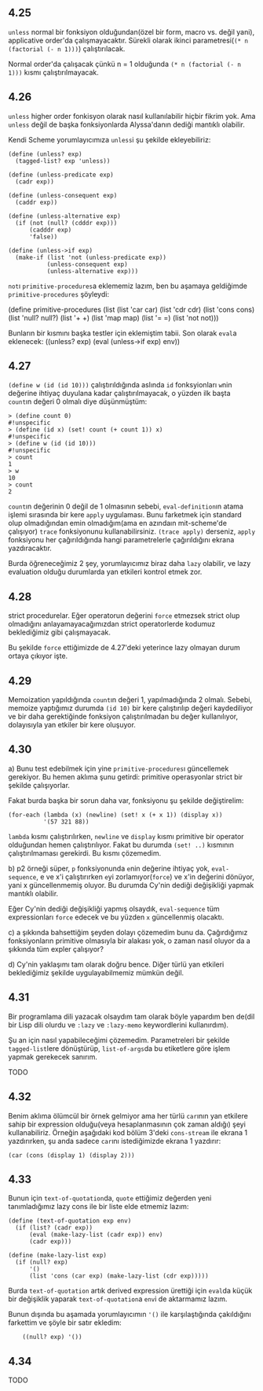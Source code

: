 ## 4.25

`unless` normal bir fonksiyon olduğundan(özel bir form, macro vs. değil yani), applicative order'da çalışmayacaktır. Sürekli olarak ikinci parametresi(`(* n (factorial (- n 1)))`) çalıştırılacak. 

Normal order'da çalışacak çünkü n = 1 olduğunda `(* n (factorial (- n 1)))` kısmı çalıştırılmayacak.

## 4.26

`unless` higher order fonkisyon olarak nasıl kullanılabilir hiçbir fikrim yok. Ama `unless` değil de başka fonksiyonlarda Alyssa'danın dediği mantıklı olabilir.

Kendi Scheme yorumlayıcımıza `unless`i şu şekilde ekleyebiliriz:

    (define (unless? exp)
      (tagged-list? exp 'unless))

    (define (unless-predicate exp)
      (cadr exp))

    (define (unless-consequent exp)
      (caddr exp))

    (define (unless-alternative exp)
      (if (not (null? (cdddr exp)))
          (cadddr exp)
          'false))

    (define (unless->if exp)
      (make-if (list 'not (unless-predicate exp))
               (unless-consequent exp)
               (unless-alternative exp)))

`not`ı `primitive-procedures`a eklememiz lazım, ben bu aşamaya geldiğimde `primitive-procedures` şöyleydi:

(define primitive-procedures
  (list (list 'car car)
        (list 'cdr cdr)
        (list 'cons cons)
        (list 'null? null?)
        (list '+ +)
        (list 'map map)
        (list '= =)
        (list 'not not)))

Bunların bir kısmını başka testler için eklemiştim tabii. Son olarak `eval`a eklenecek:
    ((unless? exp) (eval (unless->if exp) env))

## 4.27

`(define w (id (id 10)))` çalıştırıldığında aslında `id` fonksyionları `w`nin değerine ihtiyaç duyulana kadar çalıştırılmayacak, o yüzden ilk başta `count`ın değeri 0 olmalı diye düşünmüştüm:

    > (define count 0)
    #!unspecific
    > (define (id x) (set! count (+ count 1)) x)
    #!unspecific
    > (define w (id (id 10)))
    #!unspecific
    > count
    1
    > w
    10
    > count
    2

`count`ın değerinin 0 değil de 1 olmasının sebebi, `eval-definition`ın atama işlemi sırasında bir kere `apply` uygulaması. Bunu farketmek için standard olup olmadığından emin olmadığım(ama en azındaın mit-scheme'de çalışıyor) `trace` fonksiyonunu kullanabilirsiniz. `(trace apply)` derseniz, `apply` fonksiyonu her çağırıldığında hangi parametrelerle çağırıldığını ekrana yazdıracaktır.

Burda öğreneceğimiz 2 şey, yorumlayıcımız biraz daha `lazy` olabilir, ve lazy evaluation olduğu durumlarda yan etkileri kontrol etmek zor.

## 4.28

strict procedurelar. Eğer operatorun değerini `force` etmezsek strict olup olmadığını anlayamayacağımızdan strict operatorlerde kodumuz beklediğimiz gibi çalışmayacak.

Bu şekilde `force` ettiğimizde de 4.27'deki yeterince lazy olmayan durum ortaya çıkıyor işte.

## 4.29

Memoization yapıldığında `count`ın değeri 1, yapılmadığında 2 olmalı. Sebebi, memoize yaptığımız durumda `(id 10)` bir kere çalıştırılıp değeri kaydediliyor ve bir daha gerektiğinde fonksiyon çalıştırılmadan bu değer kullanılıyor, dolayısıyla yan etkiler bir kere oluşuyor.

## 4.30

a) Bunu test edebilmek için yine `primitive-procedures`ı güncellemek gerekiyor. Bu hemen aklıma şunu getirdi: primitive operasyonlar strict bir şekilde çalışıyorlar.

Fakat burda başka bir sorun daha var, fonksiyonu şu şekilde değiştirelim:

    (for-each (lambda (x) (newline) (set! x (+ x 1)) (display x))
              '(57 321 88))

`lambda` kısmı çalıştırılırken, `newline` ve `display` kısmı primitive bir operator olduğundan hemen çalıştırılıyor. Fakat bu durumda `(set! ..)` kısmının çalıştırılmaması gerekirdi. Bu kısmı çözemedim.

b) p2 örneği süper, `p` fonksiyonunda `e`nin değerine ihtiyaç yok, `eval-sequence`, e ve x'i çalıştırırken `e`yi zorlamıyor(`force`) ve x'in değerini dönüyor, yani x güncellenmemiş oluyor. Bu durumda Cy'nin dediği değişikliği yapmak mantıklı olabilir.

Eğer Cy'nin dediği değişikliği yapmış olsaydık, `eval-sequence` tüm expressionları `force` edecek ve bu yüzden `x` güncellenmiş olacaktı.

c) a şıkkında bahsettiğim şeyden dolayı çözemedim bunu da. Çağırdığımız fonksiyonların primitive olmasıyla bir alakası yok, o zaman nasıl oluyor da a şıkkında tüm expler çalışıyor?

d) Cy'nin yaklaşımı tam olarak doğru bence. Diğer türlü yan etkileri beklediğimiz şekilde uygulayabilmemiz mümkün değil.


## 4.31

Bir programlama dili yazacak olsaydım tam olarak böyle yapardım ben de(dil bir Lisp dili olurdu ve `:lazy` ve `:lazy-memo` keywordlerini kullanırdım).

Şu an için nasıl yapabileceğimi çözemedim. Parametreleri bir şekilde `tagged-list`lere dönüştürüp, `list-of-args`da bu etiketlere göre işlem yapmak gerekecek sanırım.

TODO

## 4.32

Benim aklıma ölümcül bir örnek gelmiyor ama her türlü `car`ının yan etkilere sahip bir expression olduğu(veya hesaplanmasının çok zaman aldığı) şeyi kullanabiliriz. Örneğin aşağıdaki kod bölüm 3'deki `cons-stream` ile ekrana 1 yazdırırken, şu anda sadece `car`ını istediğimizde ekrana 1 yazdırır:

    (car (cons (display 1) (display 2)))

## 4.33

Bunun için `text-of-quotation`da, `quote` ettiğimiz değerden yeni tanımladığımız lazy cons ile bir liste elde etmemiz lazım:

    (define (text-of-quotation exp env)
      (if (list? (cadr exp))
          (eval (make-lazy-list (cadr exp)) env)
          (cadr exp)))

    (define (make-lazy-list exp)
      (if (null? exp)
          '()
          (list 'cons (car exp) (make-lazy-list (cdr exp)))))

Burda `text-of-quotation` artık derived expression ürettiği için `eval`da küçük bir değişiklik yaparak `text-of-quotation`a `env`i de aktarmamız lazım.

Bunun dışında bu aşamada yorumlayıcımın `'()` ile karşılaştığında çakıldığını farkettim ve şöyle bir satır ekledim:

        ((null? exp) '())

## 4.34

TODO


